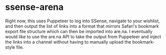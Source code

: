 # ssense-arena
Right now, this uses Puppeteer to log into SSense, navigate to your wishlist, and then output the list of links into a format that mirrors Safari's bookmark export file structure which can then be imported into are.na. I eventually would like to use the are.na API to take the output from Puppeteer and inject the links into a channel without having to manually upload the bookmark-style file.
